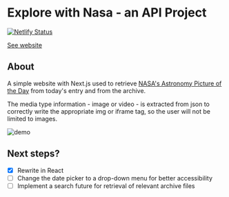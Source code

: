 # Explore with Nasa - an API Project
[![Netlify Status](https://api.netlify.com/api/v1/badges/211d460b-4edf-439b-aa0a-b791a6833a37/deploy-status)](https://app.netlify.com/sites/explore-with-nasa/deploys)


[See website](https://explore-with-nasa.netlify.app/)

## About
A simple website with Next.js used to retrieve [NASA's Astronomy Picture of the Day](https://apod.nasa.gov/apod/astropix.html) from today's entry and from the archive.

The media type information - image or video - is extracted from json to correctly write the appropriate img or iframe tag, so the user will not be limited to images.

![demo](https://user-images.githubusercontent.com/91985540/206390337-462100cd-e8e4-4f1b-9f39-fad16854db32.gif)

## Next steps?
-  [x] Rewrite in React
-  [ ] Change the date picker to a drop-down menu for better accessibility
-  [ ] Implement a search future for retrieval of relevant archive files

